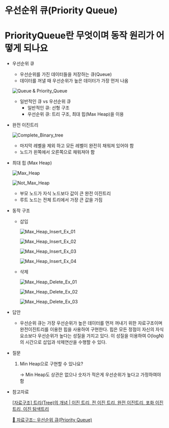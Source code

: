 # 우선순위 큐(Priority Queue)

# PriorityQueue란 무엇이며 동작 원리가 어떻게 되나요

- 우선순위 큐
    - 우선순위를 가진 데이터들을 저장하는 큐(Queue)
    - 데이터를 꺼낼 때 우선순위가 높은 데이터가 가장 먼저 나옴
    
    ![Queue & Priority_Queue](https://github.com/WooJJam/CS_interview_Study/blob/main/algorithm%26data_structure/img/Queue%20%26%20Priority_Queue.png)
    
    - 일반적인 큐 vs 우선순위 큐
        - 일반적인 큐: 선형 구조
        - 우선순위 큐: 트리 구조, 최대 힙(Max Heap)을 이용
- 완전 이진트리
    
    ![Complete_Binary_tree](https://github.com/WooJJam/CS_interview_Study/blob/main/algorithm%26data_structure/img/Complete_binary_tree.png)
    
    - 마지막 레벨을 제외 하고 모든 레벨이 완전히 채워져 있어야 함
    - 노드가 왼쪽에서 오른쪽으로 채워져야 함
- 최대 힙 (Max Heap)
    
    ![Max_Heap](https://github.com/WooJJam/CS_interview_Study/blob/main/algorithm%26data_structure/img/Max_Heap.png)
    
    ![Not_Max_Heap](https://github.com/WooJJam/CS_interview_Study/blob/main/algorithm%26data_structure/img/Not_Max_Heap.png)
    
    - 부모 노드가 자식 노드보다 값이 큰 완전 이진트리
    - 루트 노드는 전체 트리에서 가장 큰 값을 가짐
- 동작 구조
    - 삽입
        
        ![Max_Heap_Insert_Ex_01](https://github.com/WooJJam/CS_interview_Study/blob/main/algorithm%26data_structure/img/Max_Heap_Insert_Ex_01.png)
        
        ![Max_Heap_Insert_Ex_02](https://github.com/WooJJam/CS_interview_Study/blob/main/algorithm%26data_structure/img/Max_Heap_Insert_Ex_02.png)
        
        ![Max_Heap_Insert_Ex_03](https://github.com/WooJJam/CS_interview_Study/blob/main/algorithm%26data_structure/img/Max_Heap_Insert_Ex_03.png)
        
        ![Max_Heap_Insert_Ex_04](https://github.com/WooJJam/CS_interview_Study/blob/main/algorithm%26data_structure/img/Max_Heap_Insert_Ex_04.png)
        
    - 삭제
        
        ![Max_Heap_Delete_Ex_01](https://github.com/WooJJam/CS_interview_Study/blob/main/algorithm%26data_structure/img/Max_Heap_Delete_Ex_01.png)
        
        ![Max_Heap_Delete_Ex_02](https://github.com/WooJJam/CS_interview_Study/blob/main/algorithm%26data_structure/img/Max_Heap_Delete_Ex_01.png)
        
        ![Max_Heap_Delete_Ex_03](https://github.com/WooJJam/CS_interview_Study/blob/main/algorithm%26data_structure/img/Max_Heap_Delete_Ex_01.png)
        
- 답안
    - 우선순위 큐는 가장 우선순위가 높은 데이터를 먼저 꺼내기 위한 자료구조이며 완전이진트리를 이용한 힙을 사용하여 구현한다. 힙은 모든 정점이 자신의 자식요소보다 우선순위가 높다는 성질을 가지고 있다. 이 성질을 이용하여 O(logN)의 시간으로 삽입과 삭제연산을 수행할 수 있다.
- 질문
    1. Min Heap으로 구현할 수 있나요?
        
        → Min Heap도 상관은 없으나 숫자가 적은게 우선순위가 높다고 가정하여야 함
        
- 참고자료
    
    [[자료구조] 트리(Tree)의 개념 | 이진 트리,  전 이진 트리, 완전 이진트리, 포화 이진 트리, 이진 탐색트리](https://code-lab1.tistory.com/8)
    
    [🌈 자료구조:: 우선순위 큐(Priority Queue)](https://velog.io/@april_5/자료구조-우선순위-큐Priority-Queue)
